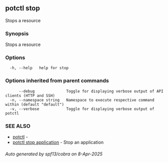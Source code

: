 ## potctl stop

Stops a resource

### Synopsis

Stops a resource

### Options

```
  -h, --help   help for stop
```

### Options inherited from parent commands

```
      --debug              Toggle for displaying verbose output of API clients (HTTP and SSH)
  -n, --namespace string   Namespace to execute respective command within (default "default")
  -v, --verbose            Toggle for displaying verbose output of potctl
```

### SEE ALSO

* [potctl](potctl.md)	 - 
* [potctl stop application](potctl_stop_application.md)	 - Stop an application

###### Auto generated by spf13/cobra on 8-Apr-2025
